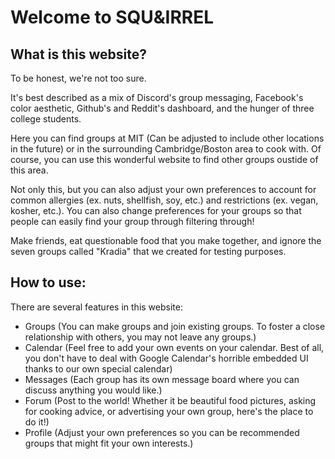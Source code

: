 # Welcome to SQU&IRREL

## What is this website?

To be honest, we're not too sure.

It's best described as a mix of Discord's group messaging, Facebook's color aesthetic, Github's and Reddit's dashboard, and the hunger of three college students.

Here you can find groups at MIT (Can be adjusted to include other locations in the future) or in the surrounding Cambridge/Boston area to cook with. Of course, you can use this wonderful website to find other groups oustide of this area.

Not only this, but you can also adjust your own preferences to account for common allergies (ex. nuts, shellfish, soy, etc.) and restrictions (ex. vegan, kosher, etc.). You can also change preferences for your groups so that people can easily find your group through filtering through!

Make friends, eat questionable food that you make together, and ignore the seven groups called "Kradia" that we created for testing purposes.

## How to use:

There are several features in this website:
- Groups (You can make groups and join existing groups. To foster a close relationship with others, you may not leave any groups.)
- Calendar (Feel free to add your own events on your calendar. Best of all, you don't have to deal with Google Calendar's horrible embedded UI thanks to our own special calendar)
- Messages (Each group has its own message board where you can discuss anything you would like.)
- Forum (Post to the world! Whether it be beautiful food pictures, asking for cooking advice, or advertising your own group, here's the place to do it!)
- Profile (Adjust your own preferences so you can be recommended groups that might fit your own interests.)
